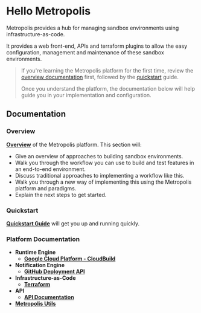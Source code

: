 # Hello Metropolis

Metropolis provides a hub for managing sandbox environments using  infrastructure-as-code.

It provides a web front-end, APIs and terraform plugins to allow the easy configuration, management and maintenance of these sandbox environments.

> If you're learning the Metropolis platform for the first time, review the [overview documentation](/overview) first, followed by the [quickstart](https://github.com/hello-metropolis/quickstart) guide.
>
> Once you understand the platform, the documentation below will help guide you in your implementation and configuration.

## Documentation

### Overview

**[Overview](https://github.com/hello-metropolis/documentation/tree/master/overview#metropolis-overview)** of the Metropolis platform.  This section will:

* Give an overview of approaches to building sandbox environments.
* Walk you through the workflow you can use to build and test features in an end-to-end environment.
* Discuss traditional approaches to implementing a workflow like this.
* Walk you through a new way of implementing this using the Metropolis platform and paradigms.
* Explain the next steps to get started.

### Quickstart

**[Quickstart Guide](https://github.com/hello-metropolis/quickstart)** will get you up and running quickly.

### Platform Documentation

* **Runtime Engine**
  *  **[Google Cloud Platform - CloudBuild](runtime-engine/gcp/cloudbuild.md)**
* **Notification Engine**
  * **[GitHub Deployment API](notification-engine/github.md)**
* **Infrastructure-as-Code**
  * **[Terraform](iac/terraform.md)**
* **API**
  * **[API Documentation](rest/api.md)**
* **[Metropolis Utils](https://github.com/hello-metropolis/metropolis-utils)**

